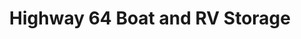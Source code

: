 ---
title: "Highway 64 Boat and RV Storage"
url: /apex/highway-64-boat-and-rv-storage/
shop: Mieten
---